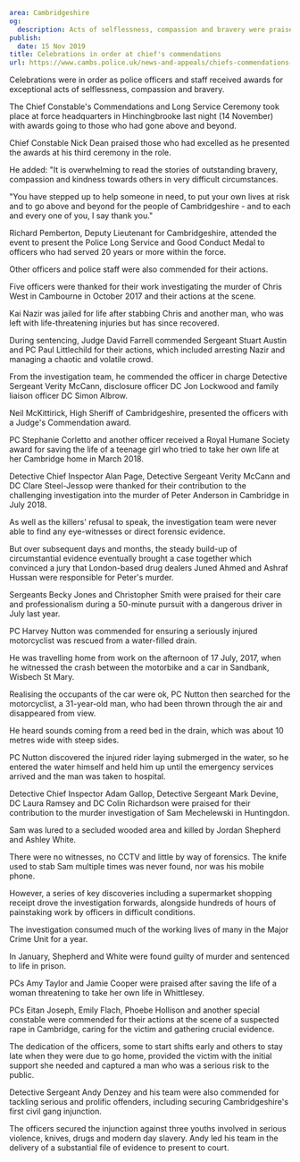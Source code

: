 ```yaml
area: Cambridgeshire
og:
  description: Acts of selflessness, compassion and bravery were praised
publish:
  date: 15 Nov 2019
title: Celebrations in order at chief's commendations
url: https://www.cambs.police.uk/news-and-appeals/chiefs-commendations-november-2019-cambs
```

Celebrations were in order as police officers and staff received awards for exceptional acts of selflessness, compassion and bravery.

The Chief Constable's Commendations and Long Service Ceremony took place at force headquarters in Hinchingbrooke last night (14 November) with awards going to those who had gone above and beyond.

Chief Constable Nick Dean praised those who had excelled as he presented the awards at his third ceremony in the role.

He added: "It is overwhelming to read the stories of outstanding bravery, compassion and kindness towards others in very difficult circumstances.

"You have stepped up to help someone in need, to put your own lives at risk and to go above and beyond for the people of Cambridgeshire - and to each and every one of you, I say thank you."

Richard Pemberton, Deputy Lieutenant for Cambridgeshire, attended the event to present the Police Long Service and Good Conduct Medal to officers who had served 20 years or more within the force.

Other officers and police staff were also commended for their actions.

Five officers were thanked for their work investigating the murder of Chris West in Cambourne in October 2017 and their actions at the scene.

Kai Nazir was jailed for life after stabbing Chris and another man, who was left with life-threatening injuries but has since recovered.

During sentencing, Judge David Farrell commended Sergeant Stuart Austin and PC Paul Littlechild for their actions, which included arresting Nazir and managing a chaotic and volatile crowd.

From the investigation team, he commended the officer in charge Detective Sergeant Verity McCann, disclosure officer DC Jon Lockwood and family liaison officer DC Simon Albrow.

Neil McKittirick, High Sheriff of Cambridgeshire, presented the officers with a Judge's Commendation award.

PC Stephanie Corletto and another officer received a Royal Humane Society award for saving the life of a teenage girl who tried to take her own life at her Cambridge home in March 2018.

Detective Chief Inspector Alan Page, Detective Sergeant Verity McCann and DC Clare Steel-Jessop were thanked for their contribution to the challenging investigation into the murder of Peter Anderson in Cambridge in July 2018.

As well as the killers' refusal to speak, the investigation team were never able to find any eye-witnesses or direct forensic evidence.

But over subsequent days and months, the steady build-up of circumstantial evidence eventually brought a case together which convinced a jury that London-based drug dealers Juned Ahmed and Ashraf Hussan were responsible for Peter's murder.

Sergeants Becky Jones and Christopher Smith were praised for their care and professionalism during a 50-minute pursuit with a dangerous driver in July last year.

PC Harvey Nutton was commended for ensuring a seriously injured motorcyclist was rescued from a water-filled drain.

He was travelling home from work on the afternoon of 17 July, 2017, when he witnessed the crash between the motorbike and a car in Sandbank, Wisbech St Mary.

Realising the occupants of the car were ok, PC Nutton then searched for the motorcyclist, a 31-year-old man, who had been thrown through the air and disappeared from view.

He heard sounds coming from a reed bed in the drain, which was about 10 metres wide with steep sides.

PC Nutton discovered the injured rider laying submerged in the water, so he entered the water himself and held him up until the emergency services arrived and the man was taken to hospital.

Detective Chief Inspector Adam Gallop, Detective Sergeant Mark Devine, DC Laura Ramsey and DC Colin Richardson were praised for their contribution to the murder investigation of Sam Mechelewski in Huntingdon.

Sam was lured to a secluded wooded area and killed by Jordan Shepherd and Ashley White.

There were no witnesses, no CCTV and little by way of forensics. The knife used to stab Sam multiple times was never found, nor was his mobile phone.

However, a series of key discoveries including a supermarket shopping receipt drove the investigation forwards, alongside hundreds of hours of painstaking work by officers in difficult conditions.

The investigation consumed much of the working lives of many in the Major Crime Unit for a year.

In January, Shepherd and White were found guilty of murder and sentenced to life in prison.

PCs Amy Taylor and Jamie Cooper were praised after saving the life of a woman threatening to take her own life in Whittlesey.

PCs Eitan Joseph, Emily Flach, Phoebe Hollison and another special constable were commended for their actions at the scene of a suspected rape in Cambridge, caring for the victim and gathering crucial evidence.

The dedication of the officers, some to start shifts early and others to stay late when they were due to go home, provided the victim with the initial support she needed and captured a man who was a serious risk to the public.

Detective Sergeant Andy Denzey and his team were also commended for tackling serious and prolific offenders, including securing Cambridgeshire's first civil gang injunction.

The officers secured the injunction against three youths involved in serious violence, knives, drugs and modern day slavery. Andy led his team in the delivery of a substantial file of evidence to present to court.
